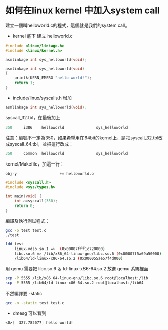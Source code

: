 # 如何在linux kernel 中加入system call

建立一個叫helloworld.c的程式，這個就是我們的system call。

- kernel 底下 建立  helloworld.c

```c
#include <linux/linkage.h>
#include <linux/kernel.h>

asmlinkage int sys_helloworld(void);

asmlinkage int sys_helloworld(void)
{
    printk(KERN_EMERG "hello world!");
    return 1;
}
```

- include/linux/syscalls.h  增加

```c
asmlinkage int sys_helloworld(void);
```


syscall_32.tbl，在最後加上
```c
350     i386    helloworld              sys_helloworld
```

注意：編號不一定為350，如果希望用在64bit的kernel上，請把syscall_32.tbl改成syscall_64.tbl，並把這行改成：

```c
350     common  helloworld              sys_helloworld
```

kernel/Makefile，加這一行：

```c
obj-y                   += helloworld.o
```

```c
#include <syscall.h>
#include <sys/types.h>

int main(void) {
    int a=syscall(350);
    return 0;
}
```



編譯及執行測試程式：

```sh
gcc -o test test.c
./test
```

```sh
ldd test
	linux-vdso.so.1 =>  (0x00007fff1c720000)
	libc.so.6 => /lib/x86_64-linux-gnu/libc.so.6 (0x00007f5a69a50000)
	/lib64/ld-linux-x86-64.so.2 (0x000055ae57f4d000)
```

用 qemu 需要把 libc.so.6 ＆ ld-linux-x86-64.so.2 放進 qemu 系統裡面

```sh
scp -P 5555 /lib/x86_64-linux-gnu/libc.so.6 root@localhost:/lib
scp -P 5555 /lib64/ld-linux-x86-64.so.2 root@localhost:/lib64
```

不然編譯要 -static
```sh
gcc -o -static test test.c
```



- dmesg 可以看到

```
<0>[  327.782077] hello world!
```